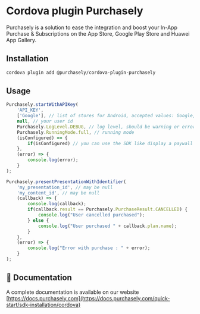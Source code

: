 # Cordova plugin Purchasely

Purchasely is a solution to ease the integration and boost your In-App Purchase & Subscriptions on the App Store, Google Play Store and Huawei App Gallery.

## Installation

```sh
cordova plugin add @purchasely/cordova-plugin-purchasely
```

## Usage

```js
Purchasely.startWithAPIKey(
    'API_KEY',
    ['Google'], // list of stores for Android, accepted values: Google, Huawei and Amazon
    null, // your user id
    Purchasely.LogLevel.DEBUG, // log level, should be warning or error in production
    Purchasely.RunningMode.full, // running mode
    (isConfigured) => {
        if(isConfigured) // you can use the SDK like display a paywall or make a purchase
    },
    (error) => {
        console.log(error);
    }
);

Purchasely.presentPresentationWithIdentifier(
    'my_presentation_id', // may be null
    'my_content_id', // may be null
    (callback) => {
        console.log(callback);
        if(callback.result == Purchasely.PurchaseResult.CANCELLED) {
            console.log("User cancelled purchased");
        } else {
            console.log("User purchased " + callback.plan.name);
        }
    },
    (error) => {
        console.log("Error with purchase : " + error);
    }
);
```

## 🏁 Documentation

A complete documentation is available on our website [https://docs.purchasely.com](https://docs.purchasely.com/quick-start/sdk-installation/cordova)
